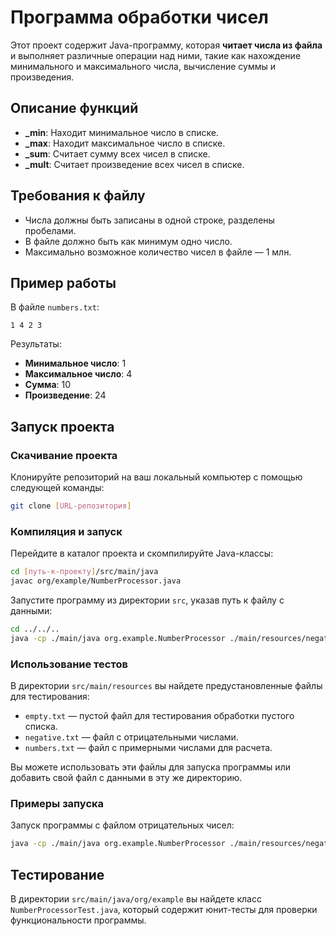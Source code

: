# Программа обработки чисел

Этот проект содержит Java-программу, которая **читает числа из файла** и выполняет различные операции над ними, такие как нахождение минимального и максимального числа, вычисление суммы и произведения.

## Описание функций

- **_min**: Находит минимальное число в списке.
- **_max**: Находит максимальное число в списке.
- **_sum**: Считает сумму всех чисел в списке.
- **_mult**: Считает произведение всех чисел в списке.

## Требования к файлу

- Числа должны быть записаны в одной строке, разделены пробелами.
- В файле должно быть как минимум одно число.
- Максимально возможное количество чисел в файле — 1 млн.

## Пример работы

В файле `numbers.txt`:

```
1 4 2 3
```

Результаты:
- **Минимальное число**: 1
- **Максимальное число**: 4
- **Сумма**: 10
- **Произведение**: 24

## Запуск проекта

### Скачивание проекта

Клонируйте репозиторий на ваш локальный компьютер с помощью следующей команды:

```bash
git clone [URL-репозитория]
```

### Компиляция и запуск

Перейдите в каталог проекта и скомпилируйте Java-классы:

```bash
cd [путь-к-проекту]/src/main/java
javac org/example/NumberProcessor.java
```

Запустите программу из директории `src`, указав путь к файлу с данными:

```bash
cd ../../..
java -cp ./main/java org.example.NumberProcessor ./main/resources/negative.txt
```

### Использование тестов

В директории `src/main/resources` вы найдете предустановленные файлы для тестирования:

- `empty.txt` — пустой файл для тестирования обработки пустого списка.
- `negative.txt` — файл с отрицательными числами.
- `numbers.txt` — файл с примерными числами для расчета.

Вы можете использовать эти файлы для запуска программы или добавить свой файл с данными в эту же директорию.

### Примеры запуска

Запуск программы с файлом отрицательных чисел:

```bash
java -cp ./main/java org.example.NumberProcessor ./main/resources/negative.txt
```

## Тестирование

В директории `src/main/java/org/example` вы найдете класс `NumberProcessorTest.java`, который содержит юнит-тесты для проверки функциональности программы.
